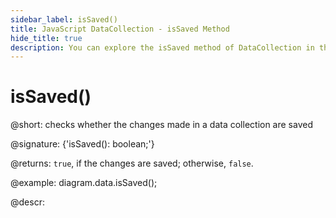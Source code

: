 ```yaml
---
sidebar_label: isSaved()
title: JavaScript DataCollection - isSaved Method
hide_title: true
description: You can explore the isSaved method of DataCollection in the documentation of the DHTMLX JavaScript UI library. Browse developer guides and API reference, try out code examples and live demos, and download a free 30-day evaluation version of DHTMLX Suite 7.
---
```

 
# isSaved()

@short: checks whether the changes made in a data collection are saved

@signature: {'isSaved(): boolean;'}

@returns:
`true`, if the changes are saved; otherwise, `false`.

@example:
diagram.data.isSaved();

@descr:

[comment]: # (@relatedapi: data_collection/api/datacollection_save_method.md)